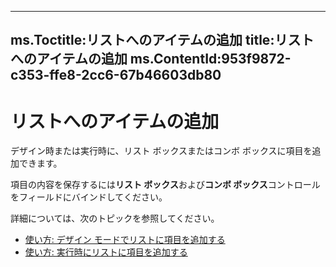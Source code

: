 

---
ms.Toctitle:リストへのアイテムの追加
title:リストへのアイテムの追加
ms.ContentId:953f9872-c353-ffe8-2cc6-67b46603db80
---
# リストへのアイテムの追加




デザイン時または実行時に、リスト ボックスまたはコンボ ボックスに項目を追加できます。



項目の内容を保存するには**リスト ボックス**および**コンボ ボックス**コントロールをフィールドにバインドしてください。



詳細については、次のトピックを参照してください。

- [使い方: デザイン モードでリストに項目を追加する](272242c3-4d28-ca8c-d829-54851959b3b4.md)
- [使い方: 実行時にリストに項目を追加する](5dd25eb3-8c36-3e71-30ae-b35638ef6943.md)








